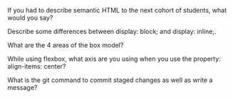 If you had to describe semantic HTML to the next cohort of students, what would you say?

<!-- Semantic HTML deals with tags that are standard for most browsers. While you could write your own HTML tags, like <answer></answer>, these will not be cross-browser compatible. All Browswers need to be able to recognize code that has been built-in. This is where semantic HTML shines. This type of coding includes tags that are compatible for most, if not all, browsers. These tags can describe parts of a page, <header></header>, describe the kind of element <a></a>, or be a generic container to place elements <div></div>, useful for page alignment purposes.   -->

Describe some differences between display: block; and display: inline;.

<!-- The differences between displays are these: 1. Display: Block will have a width that reaches across the page. The items inside could be a single letter, but the container it is held inside will have a width crossing the entire page. If there are two elements or two different groups of elements with Display: Block, the next group of items/items, will always be on the next line. Display-Block allows a width to be set. By default the container reaches the total browser page width. However, if a width is placed in css code, it will change accordingly. Block:Inline is different. Inline will only take the width of the element inside. If there is only a single letter, the container will be the width of the letter. If there are multiple inline elements, all elements will be on the same line. Width cannot be placed on an in-line element. Each semantic tag element has a default display. The paragraph tage <p> is by default a block element. On the other hand a span, is an inline element. These elements can be changed to fit a website design. There is a third type of display that combines display: block and display: inline. This is called Display: inline-block. If you want an element to have a width, and also be placed on the same line as another element, you need to use display: inline-block. This allows the element to act like both a block element with a width, and like an in-line element, which allows for an element to stay on the same line. -->

What are the 4 areas of the box model?

<!-- In order from outside to inside: 1.Margin 2. Border 3. Padding 4. Content -->

While using flexbox, what axis are you using when you use the property: align-items: center?

<!-- The axis will be the cross-axis. It will never change, even if the flex-direction is changed from row to column.-->

What is the git command to commit staged changes as well as write a message?

<!--The command is called git commit. This is I will be writing this first commit git command. 
git add .
git commit -m "Task 2 Complete">